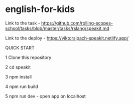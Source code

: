 # english-for-kids

Link to the task - https://github.com/rolling-scopes-school/tasks/blob/master/tasks/rslang/speakit.md

Link to the deploy - https://viktorsipach-speakit.netlify.app/

QUICK START

1 Clone this repository

2 cd speakit

3 npm install

4 npm run build

5 npm run dev - open app on localhost
